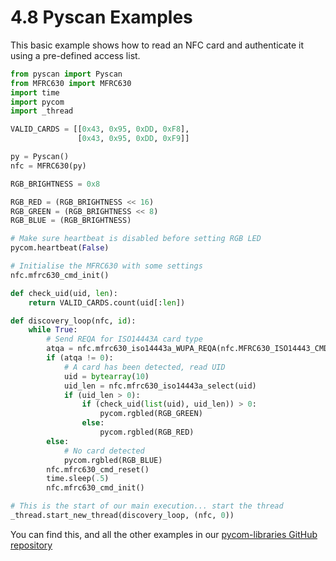 # 4.8 Pyscan Examples

This basic example shows how to read an NFC card and authenticate it using a pre-defined access list.

```python
from pyscan import Pyscan
from MFRC630 import MFRC630
import time
import pycom
import _thread

VALID_CARDS = [[0x43, 0x95, 0xDD, 0xF8],
               [0x43, 0x95, 0xDD, 0xF9]]

py = Pyscan()
nfc = MFRC630(py)

RGB_BRIGHTNESS = 0x8

RGB_RED = (RGB_BRIGHTNESS << 16)
RGB_GREEN = (RGB_BRIGHTNESS << 8)
RGB_BLUE = (RGB_BRIGHTNESS)

# Make sure heartbeat is disabled before setting RGB LED
pycom.heartbeat(False)

# Initialise the MFRC630 with some settings
nfc.mfrc630_cmd_init()

def check_uid(uid, len):
    return VALID_CARDS.count(uid[:len])

def discovery_loop(nfc, id):
    while True:
        # Send REQA for ISO14443A card type
        atqa = nfc.mfrc630_iso14443a_WUPA_REQA(nfc.MFRC630_ISO14443_CMD_REQA)
        if (atqa != 0):
            # A card has been detected, read UID
            uid = bytearray(10)
            uid_len = nfc.mfrc630_iso14443a_select(uid)
            if (uid_len > 0):
                if (check_uid(list(uid), uid_len)) > 0:
                    pycom.rgbled(RGB_GREEN)
                else:
                    pycom.rgbled(RGB_RED)
        else:
            # No card detected
            pycom.rgbled(RGB_BLUE)
        nfc.mfrc630_cmd_reset()
        time.sleep(.5)
        nfc.mfrc630_cmd_init()

# This is the start of our main execution... start the thread
_thread.start_new_thread(discovery_loop, (nfc, 0))
```

You can find this, and all the other examples in our [pycom-libraries GitHub repository](https://github.com/pycom/pycom-libraries)

